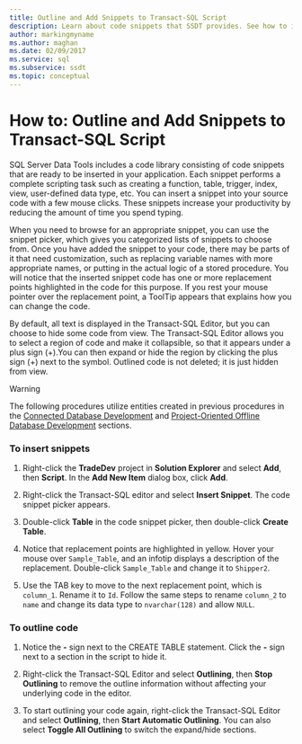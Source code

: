 ```yaml
---
title: Outline and Add Snippets to Transact-SQL Script
description: Learn about code snippets that SSDT provides. See how to insert snippets into applications, and find out how to hide and expand code in the Transact-SQL Editor.
author: markingmyname
ms.author: maghan
ms.date: 02/09/2017
ms.service: sql
ms.subservice: ssdt
ms.topic: conceptual
---
```


# How to: Outline and Add Snippets to Transact-SQL Script

SQL Server Data Tools includes a code library consisting of code snippets that are ready to be inserted in your application. Each snippet performs a complete scripting task such as creating a function, table, trigger, index, view, user-defined data type, etc. You can insert a snippet into your source code with a few mouse clicks. These snippets increase your productivity by reducing the amount of time you spend typing.  
  
When you need to browse for an appropriate snippet, you can use the snippet picker, which gives you categorized lists of snippets to choose from. Once you have added the snippet to your code, there may be parts of it that need customization, such as replacing variable names with more appropriate names, or putting in the actual logic of a stored procedure. You will notice that the inserted snippet code has one or more replacement points highlighted in the code for this purpose. If you rest your mouse pointer over the replacement point, a ToolTip appears that explains how you can change the code.  
  
By default, all text is displayed in the Transact-SQL Editor, but you can choose to hide some code from view. The Transact-SQL Editor allows you to select a region of code and make it collapsible, so that it appears under a plus sign (+).You can then expand or hide the region by clicking the plus sign (+) next to the symbol. Outlined code is not deleted; it is just hidden from view.  
  
> [!WARNING]  
> The following procedures utilize entities created in previous procedures in the [Connected Database Development](../ssdt/connected-database-development.md) and [Project-Oriented Offline Database Development](../ssdt/project-oriented-offline-database-development.md) sections.  
  
### To insert snippets  
  
1.  Right-click the **TradeDev** project in **Solution Explorer** and select **Add**, then **Script**. In the **Add New Item** dialog box, click **Add**.  
  
2.  Right-click the Transact-SQL editor and select **Insert Snippet**. The code snippet picker appears.  
  
3.  Double-click **Table** in the code snippet picker, then double-click **Create Table**.  
  
4.  Notice that replacement points are highlighted in yellow. Hover your mouse over `Sample_Table`, and an infotip displays a description of the replacement. Double-click `Sample_Table` and change it to `Shipper2`.  
  
5.  Use the TAB key to move to the next replacement point, which is `column_1`. Rename it to `Id`. Follow the same steps to rename `column_2` to `name` and change its data type to `nvarchar(128)` and allow `NULL`.  
  
### To outline code  
  
1.  Notice the **-** sign next to the CREATE TABLE statement. Click the **-** sign next to a section in the script to hide it.  
  
2.  Right-click the Transact-SQL Editor and select **Outlining**, then **Stop Outlining** to remove the outline information without affecting your underlying code in the editor.  
  
3.  To start outlining your code again, right-click the Transact-SQL Editor and select **Outlining**, then **Start Automatic Outlining**. You can also select **Toggle All Outlining** to switch the expand/hide sections.  
  
